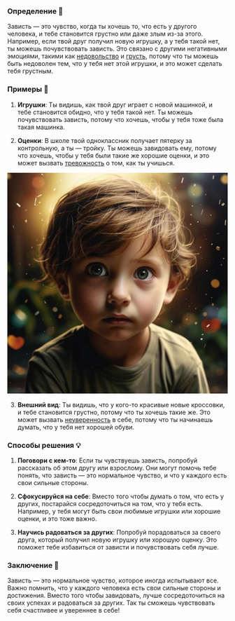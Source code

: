 ### Определение 🌟
Зависть — это чувство, когда ты хочешь то, что есть у другого человека, и тебе становится грустно или даже злым из-за этого. Например, если твой друг получил новую игрушку, а у тебя такой нет, ты можешь почувствовать зависть. Это связано с другими негативными эмоциями, такими как [недовольство](недовольство.md) и [грусть](грусть.md), потому что ты можешь быть недоволен тем, что у тебя нет этой игрушки, и это может сделать тебя грустным.

### Примеры 🌈
1. **Игрушки**: Ты видишь, как твой друг играет с новой машинкой, и тебе становится обидно, что у тебя такой нет. Ты можешь почувствовать зависть, потому что хочешь, чтобы у тебя тоже была такая машинка.
   
2. **Оценки**: В школе твой одноклассник получает пятерку за контрольную, а ты — тройку. Ты можешь завидовать ему, потому что хочешь, чтобы у тебя были такие же хорошие оценки, и это может вызвать [тревожность](тревожность.md) о том, как ты учишься.



![Изображение зависть](зависть.jpg)



3. **Внешний вид**: Ты видишь, что у кого-то красивые новые кроссовки, и тебе становится грустно, потому что ты хочешь такие же. Это может вызвать [неуверенность](неуверенность.md) в себе, потому что ты начинаешь думать, что у тебя нет хорошей обуви.

### Способы решения 💡
1. **Поговори с кем-то**: Если ты чувствуешь зависть, попробуй рассказать об этом другу или взрослому. Они могут помочь тебе понять, что зависть — это нормальное чувство, и что у каждого есть свои сильные стороны.

2. **Сфокусируйся на себе**: Вместо того чтобы думать о том, что есть у других, постарайся сосредоточиться на том, что у тебя есть. Например, у тебя могут быть свои любимые игрушки или хорошие оценки, и это тоже важно.

3. **Научись радоваться за других**: Попробуй порадоваться за своего друга, который получил новую игрушку или хорошую оценку. Это поможет тебе избавиться от зависти и почувствовать себя лучше.

### Заключение 🌟
Зависть — это нормальное чувство, которое иногда испытывают все. Важно помнить, что у каждого человека есть свои сильные стороны и достижения. Вместо того чтобы завидовать, лучше сосредоточиться на своих успехах и радоваться за других. Так ты сможешь чувствовать себя счастливее и увереннее в себе!